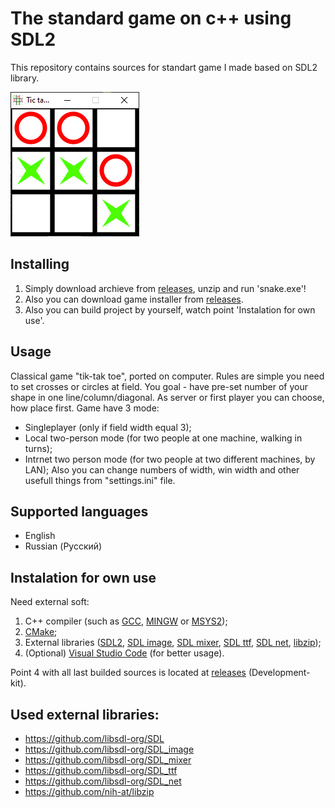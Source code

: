 # The standard  game on c++ using SDL2

This repository contains sources for standart game  I made based on SDL2 library.

![Screenshot of game](/screenshots/game-main.png?raw=true)

## Installing

1. Simply download archieve from [releases](https://github.com/kolyaka32/tic-tak-toe-on-SDL-net/releases), unzip and run 'snake.exe'!
2. Also you can download game installer from [releases](https://github.com/kolyaka32/tic-tak-toe-on-SDL-net/releases).
3. Also you can build project by yourself, watch point 'Instalation for own use'.

## Usage
Classical game "tik-tak toe", ported on computer. Rules are simple you need to set crosses or circles at field.
You goal - have pre-set number of your shape in one line/column/diagonal.
As server or first player you can choose, how place first.
Game have 3 mode: 
* Singleplayer (only if field width equal 3);
* Local two-person mode (for two people at one machine, walking in turns);
* Intrnet two person mode (for two people at two different machines, by LAN);
Also you can change numbers of width, win width and other usefull things from "settings.ini" file.

## Supported languages
* English
* Russian (Русский)

## Instalation for own use
Need external soft:
1. C++ compiler (such as [GCC](https://gcc.gnu.org/releases.html), [MINGW](https://sourceforge.net/projects/mingw/) or [MSYS2](https://www.msys2.org/#installation));
2. [CMake](https://sourceforge.net/projects/cmake.mirror/);
3. External libraries ([SDL2](https://github.com/libsdl-org/SDL/releases), [SDL image](https://github.com/libsdl-org/SDL_image/releases), [SDL mixer](https://github.com/libsdl-org/SDL_mixer), [SDL ttf](https://github.com/libsdl-org/SDL_ttf), [SDL net](https://github.com/libsdl-org/SDL_net), [libzip](https://github.com/nih-at/libzip));
5. (Optional) [Visual Studio Code](https://code.visualstudio.com/download) (for better usage).

Point 4 with all last builded sources is located at [releases](https://github.com/kolyaka32/tic-tak-toe-on-SDL-net/releases) (Development-kit).

## Used external libraries:
* https://github.com/libsdl-org/SDL
* https://github.com/libsdl-org/SDL_image
* https://github.com/libsdl-org/SDL_mixer
* https://github.com/libsdl-org/SDL_ttf
* https://github.com/libsdl-org/SDL_net
* https://github.com/nih-at/libzip